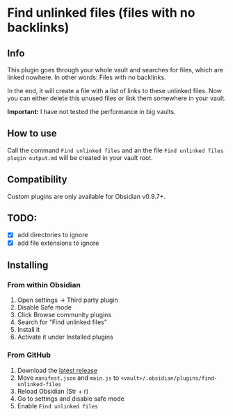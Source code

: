 # Find unlinked files (files with no backlinks)

## Info
This plugin goes through your whole vault and searches for files, which are linked nowhere. In other words: Files with no backlinks.

In the end, it will create a file with a list of links to these unlinked files. Now you can either delete this unused files or link them somewhere in your vault.

**Important:** I have not tested the performance in big vaults.

## How to use
Call the command `Find unlinked files` and an the file `Find unlinked files plugin output.md` will be created in your vault root.

## Compatibility
Custom plugins are only available for Obsidian v0.9.7+.

## TODO:
- [x] add directories to ignore
- [x] add file extensions to ignore

## Installing
### From within Obsidian
1. Open settings -> Third party plugin
2. Disable Safe mode
3. Click Browse community plugins
4. Search for "Find unlinked files"
5. Install it
6. Activate it under Installed plugins


### From GitHub
1. Download the [latest release](https://github.com/Vinzent03/find-unlinked-files/releases/latest)
2. Move `manifest.json` and `main.js` to `<vault>/.obsidian/plugins/find-unlinked-files`
3. Reload Obsidian (Str + r)
4. Go to settings and disable safe mode
5. Enable `Find unlinked files`